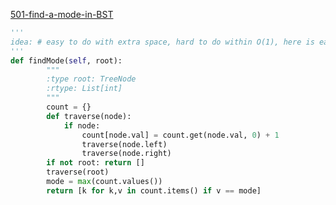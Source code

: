 [501-find-a-mode-in-BST](https://leetcode.com/problems/find-mode-in-binary-search-tree/#/description)

```python
'''
idea: # easy to do with extra space, hard to do within O(1), here is easy one. But it does not use anything specialty in BST.
'''
def findMode(self, root):
        """
        :type root: TreeNode
        :rtype: List[int]
        """
        count = {}       
        def traverse(node):
            if node:
                count[node.val] = count.get(node.val, 0) + 1
                traverse(node.left)
                traverse(node.right)
        if not root: return []
        traverse(root)
        mode = max(count.values())
        return [k for k,v in count.items() if v == mode]
```


